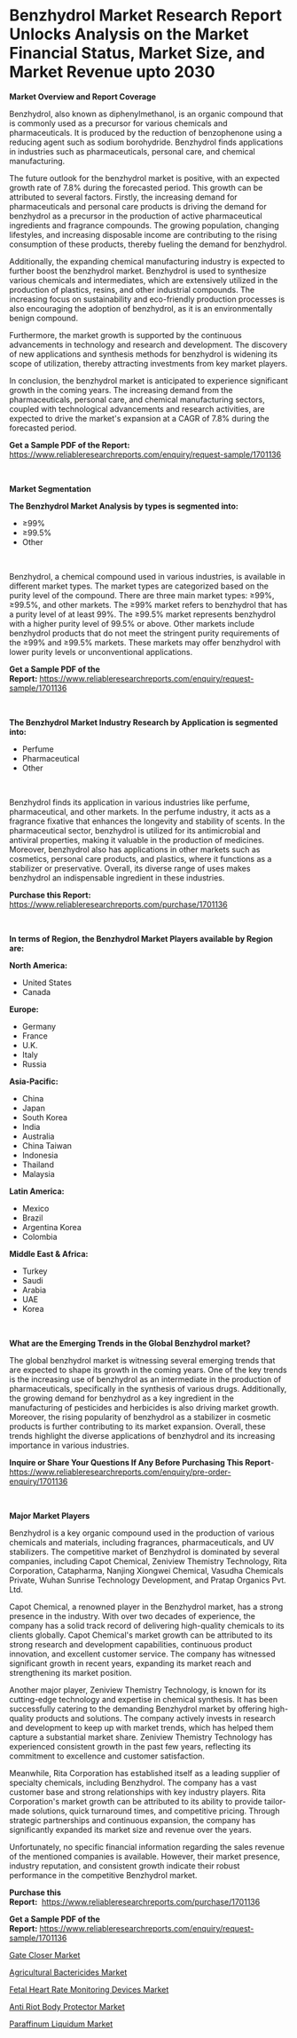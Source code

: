 <p><h1>Benzhydrol Market Research Report Unlocks Analysis on the Market Financial Status, Market Size, and Market Revenue upto 2030</h1></p><p><strong>Market Overview and Report Coverage</strong></p>
<p><p>Benzhydrol, also known as diphenylmethanol, is an organic compound that is commonly used as a precursor for various chemicals and pharmaceuticals. It is produced by the reduction of benzophenone using a reducing agent such as sodium borohydride. Benzhydrol finds applications in industries such as pharmaceuticals, personal care, and chemical manufacturing.</p><p>The future outlook for the benzhydrol market is positive, with an expected growth rate of 7.8% during the forecasted period. This growth can be attributed to several factors. Firstly, the increasing demand for pharmaceuticals and personal care products is driving the demand for benzhydrol as a precursor in the production of active pharmaceutical ingredients and fragrance compounds. The growing population, changing lifestyles, and increasing disposable income are contributing to the rising consumption of these products, thereby fueling the demand for benzhydrol.</p><p>Additionally, the expanding chemical manufacturing industry is expected to further boost the benzhydrol market. Benzhydrol is used to synthesize various chemicals and intermediates, which are extensively utilized in the production of plastics, resins, and other industrial compounds. The increasing focus on sustainability and eco-friendly production processes is also encouraging the adoption of benzhydrol, as it is an environmentally benign compound.</p><p>Furthermore, the market growth is supported by the continuous advancements in technology and research and development. The discovery of new applications and synthesis methods for benzhydrol is widening its scope of utilization, thereby attracting investments from key market players.</p><p>In conclusion, the benzhydrol market is anticipated to experience significant growth in the coming years. The increasing demand from the pharmaceuticals, personal care, and chemical manufacturing sectors, coupled with technological advancements and research activities, are expected to drive the market's expansion at a CAGR of 7.8% during the forecasted period.</p></p>
<p><strong>Get a Sample PDF of the Report:</strong> <a href="https://www.reliableresearchreports.com/enquiry/request-sample/1701136">https://www.reliableresearchreports.com/enquiry/request-sample/1701136</a></p>
<p>&nbsp;</p>
<p><strong>Market Segmentation</strong></p>
<p><strong>The Benzhydrol Market Analysis by types is segmented into:</strong></p>
<p><ul><li>≥99%</li><li>≥99.5%</li><li>Other</li></ul></p>
<p>&nbsp;</p>
<p><p>Benzhydrol, a chemical compound used in various industries, is available in different market types. The market types are categorized based on the purity level of the compound. There are three main market types: ≥99%, ≥99.5%, and other markets. The ≥99% market refers to benzhydrol that has a purity level of at least 99%. The ≥99.5% market represents benzhydrol with a higher purity level of 99.5% or above. Other markets include benzhydrol products that do not meet the stringent purity requirements of the ≥99% and ≥99.5% markets. These markets may offer benzhydrol with lower purity levels or unconventional applications.</p></p>
<p><strong>Get a Sample PDF of the Report:</strong>&nbsp;<a href="https://www.reliableresearchreports.com/enquiry/request-sample/1701136">https://www.reliableresearchreports.com/enquiry/request-sample/1701136</a></p>
<p>&nbsp;</p>
<p><strong>The Benzhydrol Market Industry Research by Application is segmented into:</strong></p>
<p><ul><li>Perfume</li><li>Pharmaceutical</li><li>Other</li></ul></p>
<p>&nbsp;</p>
<p><p>Benzhydrol finds its application in various industries like perfume, pharmaceutical, and other markets. In the perfume industry, it acts as a fragrance fixative that enhances the longevity and stability of scents. In the pharmaceutical sector, benzhydrol is utilized for its antimicrobial and antiviral properties, making it valuable in the production of medicines. Moreover, benzhydrol also has applications in other markets such as cosmetics, personal care products, and plastics, where it functions as a stabilizer or preservative. Overall, its diverse range of uses makes benzhydrol an indispensable ingredient in these industries.</p></p>
<p><strong>Purchase this Report:</strong>&nbsp; <a href="https://www.reliableresearchreports.com/purchase/1701136">https://www.reliableresearchreports.com/purchase/1701136</a></p>
<p>&nbsp;</p>
<p><strong>In terms of Region, the Benzhydrol Market Players available by Region are:</strong></p>
<p>
    <p> <strong> North America: </strong>
        <ul>
            <li>United States</li>
            <li>Canada</li>
        </ul>
        </p> 
    <p> <strong> Europe: </strong>
        <ul>
            <li>Germany</li>
            <li>France</li>
            <li>U.K.</li>
            <li>Italy</li>
            <li>Russia</li>
        </ul>
        </p> 
    <p> <strong> Asia-Pacific: </strong>
        <ul>
            <li>China</li>
            <li>Japan</li>
            <li>South Korea</li>
            <li>India</li>
            <li>Australia</li>
            <li>China Taiwan</li>
            <li>Indonesia</li>
            <li>Thailand</li>
            <li>Malaysia</li>
        </ul>
        </p> 
    <p> <strong> Latin America: </strong>
        <ul>
            <li>Mexico</li>
            <li>Brazil</li>
            <li>Argentina Korea</li>
            <li>Colombia</li>
        </ul>
        </p> 
    <p> <strong> Middle East & Africa: </strong>
        <ul>
            <li>Turkey</li>
            <li>Saudi</li>
            <li>Arabia</li>
            <li>UAE</li>
            <li>Korea</li>
        </ul>
    </p>
    </p>
<p>&nbsp;</p>
<p><strong>What are the Emerging Trends in the Global Benzhydrol market?</strong></p>
<p><p>The global benzhydrol market is witnessing several emerging trends that are expected to shape its growth in the coming years. One of the key trends is the increasing use of benzhydrol as an intermediate in the production of pharmaceuticals, specifically in the synthesis of various drugs. Additionally, the growing demand for benzhydrol as a key ingredient in the manufacturing of pesticides and herbicides is also driving market growth. Moreover, the rising popularity of benzhydrol as a stabilizer in cosmetic products is further contributing to its market expansion. Overall, these trends highlight the diverse applications of benzhydrol and its increasing importance in various industries.</p></p>
<p><strong>Inquire or Share Your Questions If Any Before Purchasing This Report</strong>- <a href="https://www.reliableresearchreports.com/enquiry/pre-order-enquiry/1701136">https://www.reliableresearchreports.com/enquiry/pre-order-enquiry/1701136</a></p>
<p>&nbsp;</p>
<p><strong>Major Market Players</strong></p>
<p><p>Benzhydrol is a key organic compound used in the production of various chemicals and materials, including fragrances, pharmaceuticals, and UV stabilizers. The competitive market of Benzhydrol is dominated by several companies, including Capot Chemical, Zeniview Themistry Technology, Rita Corporation, Catapharma, Nanjing Xiongwei Chemical, Vasudha Chemicals Private, Wuhan Sunrise Technology Development, and Pratap Organics Pvt. Ltd.</p><p>Capot Chemical, a renowned player in the Benzhydrol market, has a strong presence in the industry. With over two decades of experience, the company has a solid track record of delivering high-quality chemicals to its clients globally. Capot Chemical's market growth can be attributed to its strong research and development capabilities, continuous product innovation, and excellent customer service. The company has witnessed significant growth in recent years, expanding its market reach and strengthening its market position.</p><p>Another major player, Zeniview Themistry Technology, is known for its cutting-edge technology and expertise in chemical synthesis. It has been successfully catering to the demanding Benzhydrol market by offering high-quality products and solutions. The company actively invests in research and development to keep up with market trends, which has helped them capture a substantial market share. Zeniview Themistry Technology has experienced consistent growth in the past few years, reflecting its commitment to excellence and customer satisfaction.</p><p>Meanwhile, Rita Corporation has established itself as a leading supplier of specialty chemicals, including Benzhydrol. The company has a vast customer base and strong relationships with key industry players. Rita Corporation's market growth can be attributed to its ability to provide tailor-made solutions, quick turnaround times, and competitive pricing. Through strategic partnerships and continuous expansion, the company has significantly expanded its market size and revenue over the years.</p><p>Unfortunately, no specific financial information regarding the sales revenue of the mentioned companies is available. However, their market presence, industry reputation, and consistent growth indicate their robust performance in the competitive Benzhydrol market.</p></p>
<p><strong>Purchase this Report:</strong>&nbsp;&nbsp;<a href="https://www.reliableresearchreports.com/purchase/1701136">https://www.reliableresearchreports.com/purchase/1701136</a></p>
<p></p>
<p><strong>Get a Sample PDF of the Report:</strong>&nbsp;<a href="https://www.reliableresearchreports.com/enquiry/request-sample/1701136">https://www.reliableresearchreports.com/enquiry/request-sample/1701136</a></p>
<p><p><a href="https://medium.com/@santaraynor/gate-closer-market-furnishes-information-on-market-share-market-trends-and-market-growth-0c7a060c4781">Gate Closer Market</a></p><p><a href="https://www.linkedin.com/pulse/agricultural-bactericides-market-research-report-unlocks-analysis-mtlke/">Agricultural Bactericides Market</a></p><p><a href="https://github.com/provorikovar/Market-Research-Report-List-1/blob/main/fetal-heart-rate-monitoring-devices-market.md">Fetal Heart Rate Monitoring Devices Market</a></p><p><a href="https://medium.com/@norvalolson/anti-riot-body-protector-market-report-reveals-the-latest-trends-and-growth-opportunities-of-this-6de961489162">Anti Riot Body Protector Market</a></p><p><a href="https://www.linkedin.com/pulse/paraffinum-liquidum-market-challenges-opportunities-growth-8jswe/">Paraffinum Liquidum Market</a></p></p>